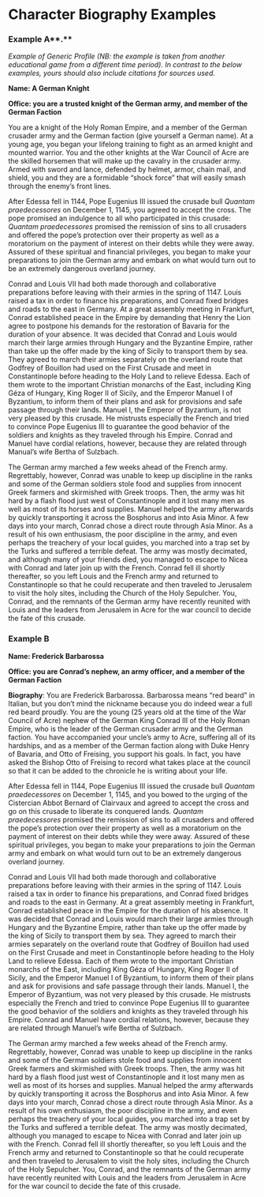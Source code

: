 # Character Biography Examples

### Example A**.**

_Example of Generic Profile (NB: the example is taken from another educational game from a different time period). In contrast to the below examples, yours should also include citations for sources used._&#x20;

**Name: A German Knight**&#x20;

**Office: you are a trusted knight of the German army, and member of the German Faction**&#x20;

You are a knight of the Holy Roman Empire, and a member of the German crusader army and the German faction (give yourself a German name). At a young age, you began your lifelong training to fight as an armed knight and mounted warrior. You and the other knights at the War Council of Acre are the skilled horsemen that will make up the cavalry in the crusader army. Armed with sword and lance, defended by helmet, armor, chain mail, and shield, you and they are a formidable “shock force” that will easily smash through the enemy’s front lines.&#x20;

After Edessa fell in 1144, Pope Eugenius III issued the crusade bull _Quantam praedecessores_ on December 1, 1145, you agreed to accept the cross. The pope promised an indulgence to all who participated in this crusade: _Quantam praedecessores_ promised the remission of sins to all crusaders and offered the pope’s protection over their property as well as a moratorium on the payment of interest on their debts while they were away. Assured of these spiritual and financial privileges, you began to make your preparations to join the German army and embark on what would turn out to be an extremely dangerous overland journey.&#x20;

Conrad and Louis VII had both made thorough and collaborative preparations before leaving with their armies in the spring of 1147. Louis raised a tax in order to finance his preparations, and Conrad fixed bridges and roads to the east in Germany. At a great assembly meeting in Frankfurt, Conrad established peace in the Empire by demanding that Henry the Lion agree to postpone his demands for the restoration of Bavaria for the duration of your absence. It was decided that Conrad and Louis would march their large armies through Hungary and the Byzantine Empire, rather than take up the offer made by the king of Sicily to transport them by sea. They agreed to march their armies separately on the overland route that Godfrey of Bouillon had used on the First Crusade and meet in Constantinople before heading to the Holy Land to relieve Edessa. Each of them wrote to the important Christian monarchs of the East, including King Géza of Hungary, King Roger II of Sicily, and the Emperor Manuel I of Byzantium, to inform them of their plans and ask for provisions and safe passage through their lands. Manuel I, the Emperor of Byzantium, is not very pleased by this crusade. He mistrusts especially the French and tried to convince Pope Eugenius III to guarantee the good behavior of the soldiers and knights as they traveled through his Empire. Conrad and Manuel have cordial relations, however, because they are related through Manual’s wife Bertha of Sulzbach.&#x20;

The German army marched a few weeks ahead of the French army. Regrettably, however, Conrad was unable to keep up discipline in the ranks and some of the German soldiers stole food and supplies from innocent Greek farmers and skirmished with Greek troops. Then, the army was hit hard by a flash flood just west of Constantinople and it lost many men as well as most of its horses and supplies. Manuel helped the army afterwards by quickly transporting it across the Bosphorus and into Asia Minor. A few days into your march, Conrad chose a direct route through Asia Minor. As a result of his own enthusiasm, the poor discipline in the army, and even perhaps the treachery of your local guides, you marched into a trap set by the Turks and suffered a terrible defeat. The army was mostly decimated, and although many of your friends died, you managed to escape to Nicea with Conrad and later join up with the French. Conrad fell ill shortly thereafter, so you left Louis and the French army and returned to Constantinople so that he could recuperate and then traveled to Jerusalem to visit the holy sites, including the Church of the Holy Sepulcher. You, Conrad, and the remnants of the German army have recently reunited with Louis and the leaders from Jerusalem in Acre for the war council to decide the fate of this crusade.&#x20;

### Example B

**Name: Frederick Barbarossa**&#x20;

**Office: you are Conrad’s nephew, an army officer, and a member of the German Faction**&#x20;

**Biography**: You are Frederick Barbarossa. Barbarossa means “red beard” in Italian, but you don’t mind the nickname because you do indeed wear a full red beard proudly. You are the young (25 years old at the time of the War Council of Acre) nephew of the German King Conrad III of the Holy Roman Empire, who is the leader of the German crusader army and the German faction. You have accompanied your uncle’s army to Acre, suffering all of its hardships, and as a member of the German faction along with Duke Henry of Bavaria, and Otto of Freising, you support his goals. In fact, you have asked the Bishop Otto of Freising to record what takes place at the council so that it can be added to the chronicle he is writing about your life.&#x20;

After Edessa fell in 1144, Pope Eugenius III issued the crusade bull _Quantam praedecessores_ on December 1, 1145, and you bowed to the urging of the Cistercian Abbot Bernard of Clairvaux and agreed to accept the cross and go on this crusade to liberate its conquered lands. _Quantam praedecessores_ promised the remission of sins to all crusaders and offered the pope’s protection over their property as well as a moratorium on the payment of interest on their debts while they were away. Assured of these spiritual privileges, you began to make your preparations to join the German army and embark on what would turn out to be an extremely dangerous overland journey.&#x20;

Conrad and Louis VII had both made thorough and collaborative preparations before leaving with their armies in the spring of 1147. Louis raised a tax in order to finance his preparations, and Conrad fixed bridges and roads to the east in Germany. At a great assembly meeting in Frankfurt, Conrad established peace in the Empire for the duration of his absence. It was decided that Conrad and Louis would march their large armies through Hungary and the Byzantine Empire, rather than take up the offer made by the king of Sicily to transport them by sea. They agreed to march their armies separately on the overland route that Godfrey of Bouillon had used on the First Crusade and meet in Constantinople before heading to the Holy Land to relieve Edessa. Each of them wrote to the important Christian monarchs of the East, including King Géza of Hungary, King Roger II of Sicily, and the Emperor Manuel I of Byzantium, to inform them of their plans and ask for provisions and safe passage through their lands. Manuel I, the Emperor of Byzantium, was not very pleased by this crusade. He mistrusts especially the French and tried to convince Pope Eugenius III to guarantee the good behavior of the soldiers and knights as they traveled through his Empire. Conrad and Manuel have cordial relations, however, because they are related through Manuel’s wife Bertha of Sulzbach.&#x20;

The German army marched a few weeks ahead of the French army. Regrettably, however, Conrad was unable to keep up discipline in the ranks and some of the German soldiers stole food and supplies from innocent Greek farmers and skirmished with Greek troops. Then, the army was hit hard by a flash flood just west of Constantinople and it lost many men as well as most of its horses and supplies. Manual helped the army afterwards by quickly transporting it across the Bosphorus and into Asia Minor. A few days into your march, Conrad chose a direct route through Asia Minor. As a result of his own enthusiasm, the poor discipline in the army, and even perhaps the treachery of your local guides, you marched into a trap set by the Turks and suffered a terrible defeat. The army was mostly decimated, although you managed to escape to Nicea with Conrad and later join up with the French. Conrad fell ill shortly thereafter, so you left Louis and the French army and returned to Constantinople so that he could recuperate and then traveled to Jerusalem to visit the holy sites, including the Church of the Holy Sepulcher. You, Conrad, and the remnants of the German army have recently reunited with Louis and the leaders from Jerusalem in Acre for the war council to decide the fate of this crusade.
